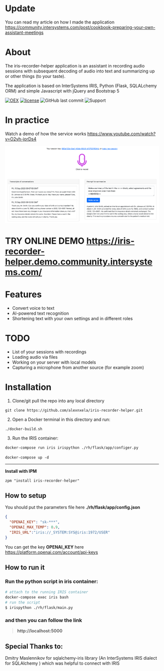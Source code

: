 # Update
You can read my article on how I made the application
https://community.intersystems.com/post/cookbook-preparing-your-own-assistant-meetings

# About
The iris-recorder-helper application is an assistant in recording audio sessions with subsequent decoding of audio into text and summarizing up or other things (to your taste).

The application is based on InterSystems IRIS, Python (Flask, SQLALchemy ORM) and simple Javascript with jQuery and Bootstrap 5

[![OEX](https://img.shields.io/badge/Available%20on-Intersystems%20Open%20Exchange-00b2a9.svg)](https://openexchange.intersystems.com/package/iris-recorder-helper)
[![license](https://img.shields.io/badge/License-MIT-yellow.svg)](https://github.com/alexnxela/iris-recorder-helper/blob/master/LICENSE)
<img alt="GitHub last commit" src="https://img.shields.io/github/last-commit/alexnxela/iris-recorder-helper">
![Support](https://img.shields.io/badge/Support-mobile_version-blue)
# In practice
Watch a demo of how the service works https://www.youtube.com/watch?v=O2yh-jorDs4

![Main](https://github.com/alexnxela/iris-recorder-helper/blob/master/demo/main.png?raw=true)

# TRY ONLINE DEMO https://iris-recorder-helper.demo.community.intersystems.com/

# Features
* Convert voice to text
* AI-powered text recognition
* Shortening text with your own settings and in different roles

# TODO
* List of your sessions with recordings
* Loading audio via files
* Working on your server with local models
* Capturing a microphone from another source (for example zoom)

# Installation
1. Clone/git pull the repo into any local directory

```
git clone https://github.com/alexnxela/iris-recorder-helper.git
```

2. Open a Docker terminal in this directory and run:

```
./docker-build.sh
```

3. Run the IRIS container:

```
docker-compose run iris irispython ./rh/flask/app/configer.py

docker-compose up -d
```
---
**Install with IPM**
```objectscript
zpm "install iris-recorder-helper"
```

## How to setup
 You should put the parameters file here **./rh/flask/app/config.json**
```json
{
  "OPENAI_KEY": "sk-***",
  "OPENAI_MAX_TEMP": 0.9,
  "IRIS_URL":"iris://_SYSTEM:SYS@iris:1972/USER"
}
```
You can get the key **OPENAI_KEY** here https://platform.openai.com/account/api-keys

## How to run it
### Run the python script in iris container:

```bash
# attach to the running IRIS container
docker-compose exec iris bash
# run the script
$ irispython ./rh/flask/main.py
```
### and then you can follow the link
>**http://localhost:5000**

## Special Thanks to:
Dmitry Maslennikov for sqlalchemy-iris library (An InterSystems IRIS dialect for SQLAlchemy ) which was helpful to connect with IRIS

